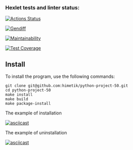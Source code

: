 ### Hexlet tests and linter status:
[![Actions Status](https://github.com/himetik/python-project-50/actions/workflows/hexlet-check.yml/badge.svg)](https://github.com/himetik/python-project-50/actions)

[![Gendiff](https://github.com/himetik/python-project-50/actions/workflows/gendiff.yml/badge.svg?branch=twiggle2)](https://github.com/himetik/python-project-50/actions/workflows/gendiff.yml)

[![Maintainability](https://api.codeclimate.com/v1/badges/372ace51299d6384045c/maintainability)](https://codeclimate.com/github/himetik/python-project-50/maintainability)

[![Test Coverage](https://api.codeclimate.com/v1/badges/372ace51299d6384045c/test_coverage)](https://codeclimate.com/github/himetik/python-project-50/test_coverage)


## Install
To install the program, use the following commands:
```
git clone git@github.com:himetik/python-project-50.git
cd python-project-50
make install
make build
make package-install
```

The example of installation

[![asciicast](https://asciinema.org/a/665348.svg)](https://asciinema.org/a/665348)

The example of uninstallation

[![asciicast](https://asciinema.org/a/f4z7VwBmX9fft389ddqAk64zZ.svg)](https://asciinema.org/a/f4z7VwBmX9fft389ddqAk64zZ)
